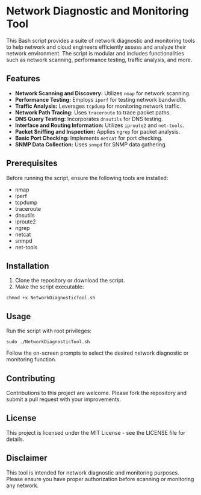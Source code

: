 # Network Diagnostic and Monitoring Tool

This Bash script provides a suite of network diagnostic and monitoring tools to help network and cloud engineers efficiently assess and analyze their network environment. The script is modular and includes functionalities such as network scanning, performance testing, traffic analysis, and more.

## Features

- **Network Scanning and Discovery:** Utilizes `nmap` for network scanning.
- **Performance Testing:** Employs `iperf` for testing network bandwidth.
- **Traffic Analysis:** Leverages `tcpdump` for monitoring network traffic.
- **Network Path Tracing:** Uses `traceroute` to trace packet paths.
- **DNS Query Testing:** Incorporates `dnsutils` for DNS testing.
- **Interface and Routing Information:** Utilizes `iproute2` and `net-tools`.
- **Packet Sniffing and Inspection:** Applies `ngrep` for packet analysis.
- **Basic Port Checking:** Implements `netcat` for port checking.
- **SNMP Data Collection:** Uses `snmpd` for SNMP data gathering.

## Prerequisites

Before running the script, ensure the following tools are installed:

- nmap
- iperf
- tcpdump
- traceroute
- dnsutils
- iproute2
- ngrep
- netcat
- snmpd
- net-tools

## Installation

1. Clone the repository or download the script.
2. Make the script executable:

```
chmod +x NetworkDiagnosticTool.sh
```

## Usage

Run the script with root privileges:

```
sudo ./NetworkDiagnosticTool.sh
```

Follow the on-screen prompts to select the desired network diagnostic or monitoring function.

## Contributing

Contributions to this project are welcome. Please fork the repository and submit a pull request with your improvements.

## License

This project is licensed under the MIT License - see the LICENSE file for details.

## Disclaimer

This tool is intended for network diagnostic and monitoring purposes. Please ensure you have proper authorization before scanning or monitoring any network.
